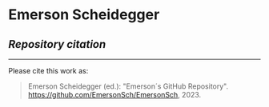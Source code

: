 # Emerson Scheidegger
## _Repository citation_
----

Please cite this work as:
>Emerson Scheidegger (ed.): "Emerson´s GitHub Repository".  https://github.com/EmersonSch/EmersonSch, 2023.

